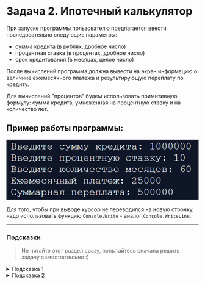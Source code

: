 # Задача 2. Ипотечный калькулятор

При запуске программы пользователю предлагается ввести последовательно следующие параметры:

- сумма кредита (в рублях, дробное число)
- процентная ставка (в процентах, дробное число)
- срок кредитования (в месяцах, целое число)

После вычислений программа должна вывести на экран информацию о величине ежемесячного платежа и результирующую переплату по кредиту.

Для вычислений "процентов" будем использовать примитивную формулу: сумма кредита, умноженная на процентную ставку и на количество лет.

## Пример работы программы:

![Пример](./example.png)

Для того, чтобы при выводе курсор не переводился на новую строчку, надо использовать функцию `Console.Write` - аналог `Console.WriteLine`.

---

### Подсказки

> Не читайте этот раздел сразу, попытайтесь сначала решить задачу самостоятельно :)

<details>

<summary>Подсказка 1</summary>

Не забудьте разделить на 100 процентную ставку, которую ввел пользователь.

</details>

<details>

<summary>Подсказка 2</summary>

- Объявите 2 переменные типа double (`sum` и `percent`) и 1 переменную типа int (`months`)
- Присвойте переменным значение, введенное пользователем (не забудьте превратить строки в соответствующие типы с помощью `Convert.ToDouble` и `Convert.ToInt32`)
- Рассчитайте переплату по формуле: `sum * percent / 100 * months / 12`. Удобно это значение записать в новую переменную
- Рассчитайте ежемесячный платеж по формуле: `(переплата + sum) / months`
- Выведите полученные результаты на консоль

</details>
